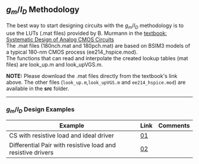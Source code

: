 ## $g_{m}/I_{D}$ Methodology

The best way to start designing circuits with the $g_m/I_D$ methodology is to use the LUTs (.mat files) provided by B. Murmann in the [textbook:
Systematic Design of Analog CMOS Circuits](https://github.com/bmurmann/Book-on-gm-ID-design/tree/main/starter_kit)<br>
The .mat files (180nch.mat and 180pch.mat) are based on BSIM3 models of a typical 180-nm CMOS process (ee214_hspice.mod).<br>
The functions that can read and interpolate the created lookup tables (mat files) are look_up.m and look_upVGS.m.

**NOTE:** 
Please download the .mat files directly from the textbook's link above.
The other files (``look_up.m``,``look_upVGS.m`` and ``ee214_hspice.mod``) are available in the **src** folder. 

---

### $g_{m}/I_{D}$ Design Examples

| Example  | Link  | Comments  |
|---|---|---|
| CS with resistive load and ideal driver |[01](https://github.com/claudiotalarico/EE406/blob/main/00_gmid_classical_toolkit/examples/01_example.md)| | 
| Differential Pair with resistive load and resistive drivers | [02](https://github.com/claudiotalarico/EE406/blob/main/00_gmid_classical_toolkit/examples/02_example.md)| |

